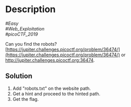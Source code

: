 # Description

_#Easy_<br>
_#Web_Exploitation_<br>
_#picoCTF_2019_<br>

Can you find the robots? [https://jupiter.challenges.picoctf.org/problem/36474/](https://jupiter.challenges.picoctf.org/problem/36474/) or http://jupiter.challenges.picoctf.org:36474.

## Solution

1. Add "robots.txt" on the website path.
2. Get a hint and proceed to the hinted path.
3. Get the flag.

